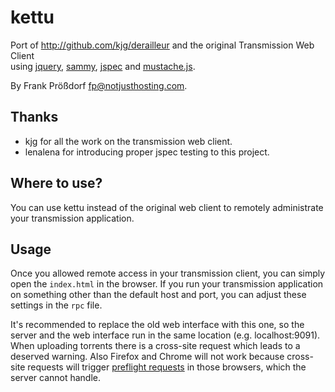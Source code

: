 # kettu

Port of http://github.com/kjg/derailleur and the original Transmission Web Client  
using [jquery](http://jquery.com), [sammy](http://github.com/quirkey/sammy), [jspec](http://github.com/visionmedia/jspec) and [mustache.js](http://github.com/janl/mustache.js).

By Frank Prößdorf <fp@notjusthosting.com>.

## Thanks 
* kjg for all the work on the transmission web client.
* lenalena for introducing proper jspec testing to this project.

## Where to use?
You can use kettu instead of the original web client to remotely administrate your transmission application.

## Usage
Once you allowed remote access in your transmission client, you can simply open the `index.html` in the browser. If you run your transmission application on something other than the default host and port, you can adjust these settings in the `rpc` file.

It's recommended to replace the old web interface with this one, so the server and the web interface run in the same location (e.g. localhost:9091). When uploading torrents there is a cross-site request which leads to a deserved warning. Also Firefox and Chrome will not work because cross-site requests will trigger [preflight requests](http://www.w3.org/TR/access-control/#preflight-request) in those browsers, which the server cannot handle.